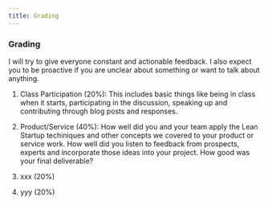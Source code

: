```yaml
---
title: Grading
---
```

### Grading

I will try to give everyone constant and actionable feedback. I also expect you to be proactive if you are unclear about something or want to talk about anything. 

1. Class Participation (20%): This includes basic things like being in class when it starts, participating in the discussion, speaking up and contributing through blog posts and responses.

2. Product/Service (40%): How well did you and your team apply the Lean Startup techiniques and other concepts we covered to your product or service work. How well did you listen to feedback from prospects, experts and incorporate those ideas into your project. How good was your final deliverable?

3. xxx (20%)

4. yyy (20%)
